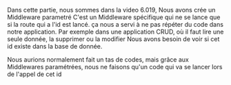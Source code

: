 Dans cette partie, nous sommes dans la video 6.019, 
Nous avons crée un Middleware parametré
C'est un Middleware spécifique qui ne  se lance que si la route qui a l'id est lancé.
ça nous a servi à ne pas répéter du code dans notre application.
 Par exemple dans une application CRUD, où il faut lire une seule donnée, la supprimer ou la modifier
 Nous avons besoin de voir si cet id existe dans la base de donnée.
 
 Nous aurions normalement fait un tas de codes, mais grâce aux Middlewares paramétrées, nous ne faisons qu'un code qui va 
 se lancer lors de l'appel de cet id
